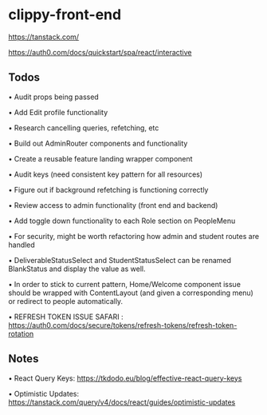 # clippy-front-end

https://tanstack.com/

https://auth0.com/docs/quickstart/spa/react/interactive


## Todos

• Audit props being passed

• Add Edit profile functionality

• Research cancelling queries, refetching, etc

• Build out AdminRouter components and functionality

• Create a reusable feature landing wrapper component

• Audit keys (need consistent key pattern for all resources)

• Figure out if background refetching is functioning correctly

• Review access to admin functionality (front end and backend)

• Add toggle down functionality to each Role section on PeopleMenu

• For security, might be worth refactoring how admin and student routes are handled

• DeliverableStatusSelect and StudentStatusSelect can be renamed BlankStatus and display the value as well.

• In order to stick to current pattern, Home/Welcome component issue should be wrapped with ContentLayout (and given a corresponding menu) or redirect to people automatically.

• REFRESH TOKEN ISSUE SAFARI : https://auth0.com/docs/secure/tokens/refresh-tokens/refresh-token-rotation


## Notes

• React Query Keys: https://tkdodo.eu/blog/effective-react-query-keys

• Optimistic Updates: https://tanstack.com/query/v4/docs/react/guides/optimistic-updates